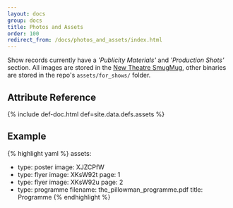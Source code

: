 ```yaml
---
layout: docs
group: docs
title: Photos and Assets
order: 100
redirect_from: /docs/photos_and_assets/index.html
---
```


Show records currently have a *'Publicity Materials'* and *'Production Shots'* section. All images are stored in the [New Theatre SmugMug](https://photos.newtheatre.org.uk), other binaries are stored in the repo's `assets/for_shows/` folder.

## <i class="fa fa-tags"></i> Attribute Reference

{% include def-doc.html def=site.data.defs.assets %}

## <i class="octicon octicon-code"></i> Example

{% highlight yaml %}
assets:
  - type: poster
    image: XJZCPfW
  - type: flyer
    image: XKsW92t
    page: 1
  - type: flyer
    image: XKsW92u
    page: 2
  - type: programme
    filename: the_pillowman_programme.pdf
    title: Programme
{% endhighlight %}

